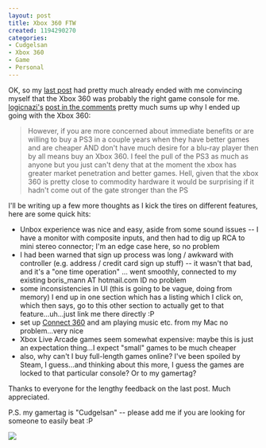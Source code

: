 ```yaml
--- 
layout: post
title: Xbox 360 FTW
created: 1194290270
categories: 
- Cudgelsan
- Xbox 360
- Game
- Personal
---
```

<p>OK, so my <a href="http://bmannconsulting.com/blog/bmann/game-console-dilemma-xbox-360-or-sony-playstation-3">last post</a> had pretty much already ended with me convincing myself that the Xbox 360 was probably the right game console for me. <a href="http://bmannconsulting.com/blog/bmann/game-console-dilemma-xbox-360-or-sony-playstation-3#comment-136657">logicnazi's</a> <a href="http://bmannconsulting.com/blog/bmann/game-console-dilemma-xbox-360-or-sony-playstation-3#comment-136657">post in the comments</a> pretty much sums up why I ended up going with the Xbox 360:</p>

<blockquote>
However, if you are more concerned about immediate benefits or are willing to buy a PS3 in a couple years when they have better games and are cheaper AND don't have much desire for a blu-ray player then by all means buy an Xbox 360. I feel the pull of the PS3 as much as anyone but you just can't deny that at the moment the xbox has greater market penetration and better games. Hell, given that the xbox 360 is pretty close to commodity hardware it would be surprising if it hadn't come out of the gate stronger than the PS
</blockquote>

<p>I'll be writing up a few more thoughts as I kick the tires on different features, here are some quick hits:</p>
<ul>
<li>Unbox experience was nice and easy, aside from some sound issues -- I have a monitor with composite inputs, and then had to dig up RCA to mini stereo connector; I'm an edge case here, so no problem</li>
<li>I had been warned that sign up process was long / awkward with controller (e.g. address / credit card sign up stuff) -- it wasn't that bad, and it's a "one time operation" ... went smoothly, connected to my existing boris_mann AT hotmail.com ID no problem</li>
<li>some inconsistencies in UI (this is going to be vague, doing from memory) I end up in one section which has a listing which I click on, which then says, go to this other section to actually get to that feature...uh...just link me there directly :P</li>
<li>set up <a href="http://www.nullriver.com/index/products/connect360">Connect 360</a> and am playing music etc. from my Mac no problem...very nice</li>
<li>Xbox Live Arcade games seem somewhat expensive: maybe this is just an expectation thing...I expect "small" games to be much cheaper</li>
<li>also, why can't I buy full-length games online? I've been spoiled by Steam, I guess...and thinking about this more, I guess the games are locked to that particular console? Or to my gamertag?</li>
</ul>

<p>Thanks to everyone for the lengthy feedback on the last post. Much appreciated.</p>

<p>P.S. my gamertag is "Cudgelsan" -- please add me if you are looking for someone to easily beat :P</p>

<a href="http://profile.mygamercard.net/Cudgelsan">
<img src="http://card.mygamercard.net/sig/Cudgelsan.png" border=0>
</a>
<!--break-->
